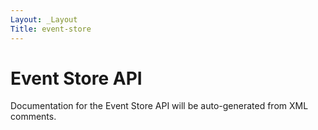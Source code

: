 ```yaml
---
Layout: _Layout
Title: event-store
---
```

# Event Store API

Documentation for the Event Store API will be auto-generated from XML comments.

